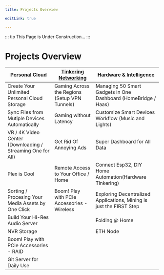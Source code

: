 ```yaml
---
title: Projects Overview

editLink: true

---
```


::: tip
This Page is Under Construction...
:::

# Projects Overview

| [Personal Cloud ](./personal-cloud/)                | [Tinkering Networking](./tinkering-networking/)  | [Hardware & Intelligence](./hardware-n-intelligence/)          |
| ---------------------------------------------------------- | ------------------------------------------------- | -------------------------------------------------------------- |
| Create Your Unlimited Personal Cloud Storage               | Gaming Across the Regions (Setup VPN Tunnels)     | Managing 50 Smart Gadgets in One Dashboard (HomeBridge / Haas) |
| Sync Files from Mutiple Devices Automatically              | Gaming without Latency                            | Customize Smart Devices Workflow (Music and Lights)            |
| VR / 4K Video Center (Downloading / Streaming One for All) | Get Rid Of Annoying Ads                           | Super Dashboard for All Data                                   |
| Plex is Cool                                               | Remote Access to Your Office / Home               | Connect Esp32, DIY Home Automation(Hardware Tinkering)         |
| Sorting / Procesing Your Media Assets by One Click         | Boom! Play with PCIe Accessories - Wireless       | Exploring Decentralized Applications, Mining is just the FIRST Step |
| Build Your Hi-Res Audio Server                             |                                                   | Folding @ Home                                                 |
| NVR Storage                                                |                                                   | ETH Node                                                       |
| Boom! Play with PCIe Accessories - RAID                    |                                                   |                                                                |
| Git Server for Daily Use                                   |                                                   |                                                                |